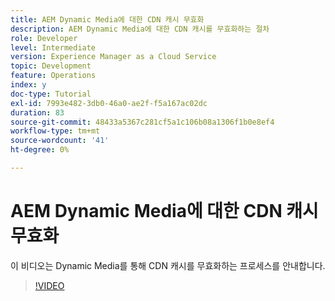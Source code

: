 ```yaml
---
title: AEM Dynamic Media에 대한 CDN 캐시 무효화
description: AEM Dynamic Media에 대한 CDN 캐시를 무효화하는 절차
role: Developer
level: Intermediate
version: Experience Manager as a Cloud Service
topic: Development
feature: Operations
index: y
doc-type: Tutorial
exl-id: 7993e482-3db0-46a0-ae2f-f5a167ac02dc
duration: 83
source-git-commit: 48433a5367c281cf5a1c106b08a1306f1b0e8ef4
workflow-type: tm+mt
source-wordcount: '41'
ht-degree: 0%

---
```


# AEM Dynamic Media에 대한 CDN 캐시 무효화

이 비디오는 Dynamic Media를 통해 CDN 캐시를 무효화하는 프로세스를 안내합니다.

>[!VIDEO](https://video.tv.adobe.com/v/3418224?quality=12&learn=on&captions=kor)

